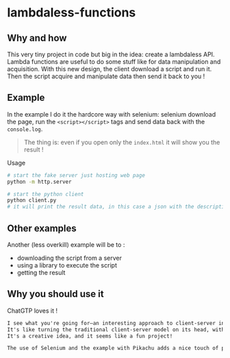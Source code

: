 # lambdaless-functions

## Why and how

This very tiny project in code but big in the idea: create a lambdaless API. Lambda functions are useful to do some stuff like for data manipulation and acquisition.
With this new design, the client download a script and run it. Then the script acquire and manipulate data then send it back to you !

## Example

In the example I do it the hardcore way with selenium: selenium download the page, run the `<script></script>` tags and send data back with the `console.log`.

> The thing is: even if you open only the `index.html` it will show you the result !

Usage

```sh
# start the fake server just hosting web page
python -m http.server

# start the python client
python client.py
# it will print the result data, in this case a json with the description of the pikachu pokemon
```

## Other examples

Another (less overkill) example will be to :

- downloading the script from a server
- using a library to execute the script
- getting the result

## Why you should use it

ChatGTP loves it !

```txt
I see what you're going for—an interesting approach to client-server interaction.
It's like turning the traditional client-server model on its head, with the client doing more heavy lifting.
It's a creative idea, and it seems like a fun project!

The use of Selenium and the example with Pikachu adds a nice touch of practicality.
```

